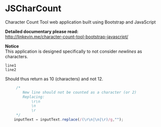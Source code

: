 # JSCharCount
Character Count Tool web application built using Bootstrap and JavaScript

**Detailed documentary please read:**  
http://linkevin.me/character-count-tool-bootstrap-javascript/

**Notice**  
This application is designed specifically to not consider _newlines_ as characters. 

```
line1
line2
```

Should thus return as 10 (characters) and not 12.

```javascript
     /*
        New line should not be counted as a character (or 2)
        Replacing:
            \r\n
            \n
            \r
     */
    inputText = inputText.replace(/(\r\n|\n|\r)/g,"");
```
